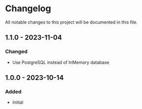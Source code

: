 # Changelog

All notable changes to this project will be documented in this file.

## 1.1.0 - 2023-11-04

### Changed

- Use PostgreSQL instead of InMemory database

## 1.0.0 - 2023-10-14

### Added

- Initial
